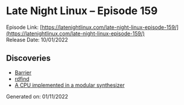 # Late Night Linux – Episode 159
Episode Link: [https://latenightlinux.com/late-night-linux-episode-159/](https://latenightlinux.com/late-night-linux-episode-159/)  
Release Date: 10/01/2022
## Discoveries
* [Barrier](https://github.com/debauchee/barrier)
* [rdfind](https://github.com/pauldreik/rdfind)
* [A CPU implemented in a modular synthesizer](https://github.com/katef/eurorack-cpu)

Generated on: 01/11/2022